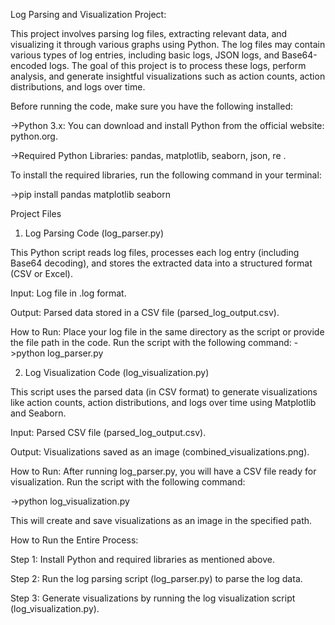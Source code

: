 Log Parsing and Visualization Project:

This project involves parsing log files, extracting relevant data, and visualizing it through various graphs using Python. The log files may contain various types of log entries, including basic logs, JSON logs, and Base64-encoded logs. The goal of this project is to process these logs, perform analysis, and generate insightful visualizations such as action counts, action distributions, and logs over time.


  Before running the code, make sure you have the following installed:
  
->Python 3.x: You can download and install Python from the official website: python.org.

->Required Python Libraries:
                        pandas,
                        matplotlib,
                        seaborn,
                        json,
                        re .

To install the required libraries, run the following command in your terminal:

->pip install pandas matplotlib seaborn

Project Files

1. Log Parsing Code (log_parser.py)
   
This Python script reads log files, processes each log entry (including Base64 decoding), and stores the extracted data into a structured format (CSV or Excel).

Input: Log file in .log format.

Output: Parsed data stored in a CSV file (parsed_log_output.csv).

How to Run:
Place your log file in the same directory as the script or provide the file path in the code.
Run the script with the following command:
->python log_parser.py


2. Log Visualization Code (log_visualization.py)

This script uses the parsed data (in CSV format) to generate visualizations like action counts, action distributions, and logs over time using Matplotlib and Seaborn.

Input: Parsed CSV file (parsed_log_output.csv).

Output: Visualizations saved as an image (combined_visualizations.png).

How to Run:
After running log_parser.py, you will have a CSV file ready for visualization.
Run the script with the following command:

->python log_visualization.py

This will create and save visualizations as an image in the specified path.




How to Run the Entire Process:

Step 1: Install Python and required libraries as mentioned above.

Step 2: Run the log parsing script (log_parser.py) to parse the log data.

Step 3: Generate visualizations by running the log visualization script (log_visualization.py).





